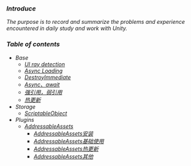 ### *Introduce*
*The purpose is to record and summarize the problems and experience encountered in daily study and work with Unity.*  
### *Table of contents*  
- *Base*  
  - [*UI ray detection*](Base/UIRayDetect.md)  
  - [*Async Loading*](Base/AsyncLoading.md)
  - [*DestroyImmediate*](Base/DestroyImmediate.md)
  - [*Async、await*](Base/AsyncAwait.md)
  - [*强引用，弱引用*]()
  - [*热更新*]()
- *Storage*   
  - [*ScriptableObject*](Database/ScriptableObject.md)  
- *Plugins*
  - [*AddressableAssets*](Plugins/Addressables/Addressables.md) 
    - [*AddressableAssets安装*](Plugins/Addressables/install.md)
    - [*AddressableAssets基础使用*](Plugins/Addressables/use.md)
    - [*AddressableAssets热更新*](Plugins/Addressables/remote_update.md)
    - [*AddressableAssets其他*](Plugins/Addressables/other.md)

